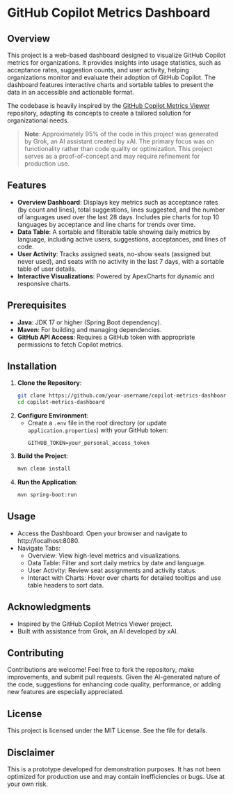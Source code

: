 # GitHub Copilot Metrics Dashboard

## Overview

This project is a web-based dashboard designed to visualize GitHub Copilot metrics for organizations. It provides insights into usage statistics, such as acceptance rates, suggestion counts, and user activity, helping organizations monitor and evaluate their adoption of GitHub Copilot. The dashboard features interactive charts and sortable tables to present the data in an accessible and actionable format.

The codebase is heavily inspired by the [GitHub Copilot Metrics Viewer](https://github.com/github-copilot-resources/copilot-metrics-viewer) repository, adapting its concepts to create a tailored solution for organizational needs.

> **Note**: Approximately 95% of the code in this project was generated by Grok, an AI assistant created by xAI. The primary focus was on functionality rather than code quality or optimization. This project serves as a proof-of-concept and may require refinement for production use.

## Features

- **Overview Dashboard**: Displays key metrics such as acceptance rates (by count and lines), total suggestions, lines suggested, and the number of languages used over the last 28 days. Includes pie charts for top 10 languages by acceptance and line charts for trends over time.
- **Data Table**: A sortable and filterable table showing daily metrics by language, including active users, suggestions, acceptances, and lines of code.
- **User Activity**: Tracks assigned seats, no-show seats (assigned but never used), and seats with no activity in the last 7 days, with a sortable table of user details.
- **Interactive Visualizations**: Powered by ApexCharts for dynamic and responsive charts.

## Prerequisites

- **Java**: JDK 17 or higher (Spring Boot dependency).
- **Maven**: For building and managing dependencies.
- **GitHub API Access**: Requires a GitHub token with appropriate permissions to fetch Copilot metrics.

## Installation

1. **Clone the Repository**:
   ```bash
   git clone https://github.com/your-username/copilot-metrics-dashboard.git
   cd copilot-metrics-dashboard
2. **Configure Environment**:
    - Create a `.env` file in the root directory (or update `application.properties`) with your GitHub token:
      ```plaintext
      GITHUB_TOKEN=your_personal_access_token

3. **Build the Project**:
   ```bash
   mvn clean install

4. **Run the Application**:
    ```bash
    mvn spring-boot:run

## Usage
- Access the Dashboard: Open your browser and navigate to http://localhost:8080.
- Navigate Tabs:
  - Overview: View high-level metrics and visualizations.
  - Data Table: Filter and sort daily metrics by date and language.
  - User Activity: Review seat assignments and activity status.
  - Interact with Charts: Hover over charts for detailed tooltips and use table headers to sort data.

## Acknowledgments
- Inspired by the GitHub Copilot Metrics Viewer project.
- Built with assistance from Grok, an AI developed by xAI.

## Contributing
Contributions are welcome! Feel free to fork the repository, make improvements, and submit pull requests. Given the AI-generated nature of the code, suggestions for enhancing code quality, performance, or adding new features are especially appreciated.

## License
This project is licensed under the MIT License. See the  file for details.

## Disclaimer
This is a prototype developed for demonstration purposes. It has not been optimized for production use and may contain inefficiencies or bugs. Use at your own risk.